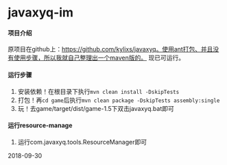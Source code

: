 # javaxyq-im

#### 项目介绍

原项目在github上：https://github.com/kylixs/javaxyq。使用ant打包、并且没有使用步骤，所以我就自己整理出一个maven版的。
现已可运行。

#### 运行步骤
1. 安装依赖！在根目录下执行`mvn clean install -DskipTests`
2. 打包！再`cd game`后执行`mvn clean package -DskipTests assembly:single`
3. 玩！去game/target/dist/game-1.5下双击javaxyq.bat即可


#### 运行resource-manage
1. 运行com.javaxyq.tools.ResourceManager即可

2018-09-30
